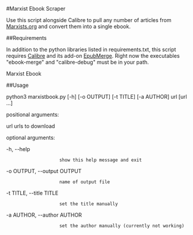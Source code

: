 #Marxist Ebook Scraper

Use this script alongside Calibre to pull any number of articles from [Marxists.org](marxists.org) and convert them into a single ebook.

##Requirements

In addition to the python libraries listed in requirements.txt, this script requires [Calibre](https://calibre-ebook.com/) and its add-on [EpubMerge](https://www.mobileread.com/forums/showthread.php?t=169744). Right now the executables "ebook-merge" and "calibre-debug" must be in your path.

Marxist Ebook

##Usage

python3 marxistbook.py [-h] [-o OUTPUT] [-t TITLE] [-a AUTHOR] url [url ...]

positional arguments:

  url                   urls to download

optional arguments:

  -h, --help
  
                        show this help message and exit
  
  -o OUTPUT, --output OUTPUT
  
                        name of output file
                        
  -t TITLE, --title TITLE
  
                        set the title manually
                        
  -a AUTHOR, --author AUTHOR
  
                        set the author manually (currently not working)

